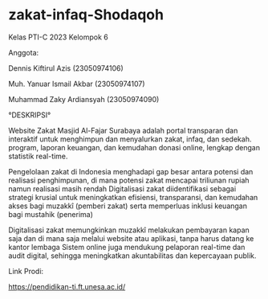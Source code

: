 # zakat-infaq-Shodaqoh

Kelas PTI-C 2023 Kelompok 6 

Anggota:

Dennis Kiftirul Azis (23050974106)

Muh. Yanuar Ismail Akbar (23050974107)

Muhammad Zaky Ardiansyah (23050974090)

°DESKRIPSI°

Website Zakat Masjid Al-Fajar Surabaya adalah portal transparan dan interaktif untuk menghimpun dan menyalurkan zakat, infaq, dan sedekah. program, laporan keuangan, dan kemudahan donasi online, lengkap dengan statistik real-time.

Pengelolaan zakat di Indonesia menghadapi gap besar antara potensi dan realisasi penghimpunan, di mana potensi zakat mencapai triliunan rupiah namun realisasi masih rendah Digitalisasi zakat diidentifikasi sebagai strategi krusial untuk meningkatkan efisiensi, transparansi, dan kemudahan akses bagi muzakkî (pemberi zakat) serta memperluas inklusi keuangan bagi mustahik (penerima)

Digitalisasi zakat memungkinkan muzakkî melakukan pembayaran kapan saja dan di mana saja melalui website atau aplikasi, tanpa harus datang ke kantor lembaga Sistem online juga mendukung pelaporan real-time dan audit digital, sehingga meningkatkan akuntabilitas dan kepercayaan publik.

Link Prodi:

https://pendidikan-ti.ft.unesa.ac.id/
